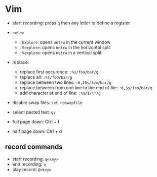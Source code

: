 # Vim

* start recording: press `q` then any letter to define a register

* `netrw`
	* `:Explore`: opens `netrw` in the current window
	* `:Sexplore`: opens `netrw` in the horizontal split
	* `:Vexplore`: opens `netrw` in a vertical split

* replace:
  * replace first occurence: `:%s/foo/bar/g`
  * replace all: `:%s/foo/bar/g`
  * replace between two lines: `:6,10s/foo/bar/g`
  * replace between from one line to the end of file: `:6,$s/foo/bar/g`
  * add character at end of line: `:%s/$/\*/g`

* disable swap files: `set noswapfile`
* select pasted text: `gv`
* full page down: Ctrl + f
* half page down: Ctrl + d

## record commands
* start recording: `q<key>`
* end recording: `q`
* play record: `@<key>`

